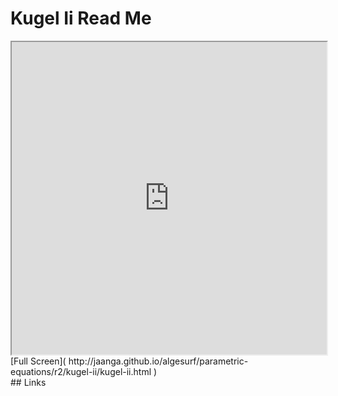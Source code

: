 Kugel Ii Read Me
===

<iframe src='http://jaanga.github.io/algesurf/parametric-equations/r2/kugel-ii/kugel-ii.html' width=100% height=500px >
There is an `iframe` here. It is not visible when viewed on github.com/algesurf. To view, please see 'Project Links' below.
</iframe>
[Full Screen]( http://jaanga.github.io/algesurf/parametric-equations/r2/kugel-ii/kugel-ii.html )
<br>
## Links 
<http://www.3d-meier.de/tut3/Seite121.html>  
